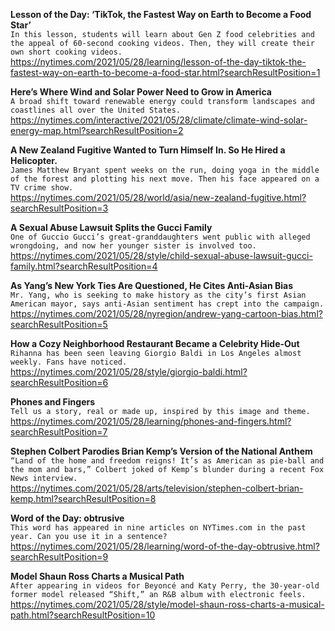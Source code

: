 **Lesson of the Day: ‘TikTok, the Fastest Way on Earth to Become a Food Star’**\
`In this lesson, students will learn about Gen Z food celebrities and the appeal of 60-second cooking videos. Then, they will create their own short cooking videos.`\
https://nytimes.com/2021/05/28/learning/lesson-of-the-day-tiktok-the-fastest-way-on-earth-to-become-a-food-star.html?searchResultPosition=1

**Here’s Where Wind and Solar Power Need to Grow in America**\
`A broad shift toward renewable energy could transform landscapes and coastlines all over the United States.`\
https://nytimes.com/interactive/2021/05/28/climate/climate-wind-solar-energy-map.html?searchResultPosition=2

**A New Zealand Fugitive Wanted to Turn Himself In. So He Hired a Helicopter.**\
`James Matthew Bryant spent weeks on the run, doing yoga in the middle of the forest and plotting his next move. Then his face appeared on a TV crime show.`\
https://nytimes.com/2021/05/28/world/asia/new-zealand-fugitive.html?searchResultPosition=3

**A Sexual Abuse Lawsuit Splits the Gucci Family**\
`One of Guccio Gucci’s great-granddaughters went public with alleged wrongdoing, and now her younger sister is involved too.`\
https://nytimes.com/2021/05/28/style/child-sexual-abuse-lawsuit-gucci-family.html?searchResultPosition=4

**As Yang’s New York Ties Are Questioned, He Cites Anti-Asian Bias**\
`Mr. Yang, who is seeking to make history as the city’s first Asian American mayor, says anti-Asian sentiment has crept into the campaign.`\
https://nytimes.com/2021/05/28/nyregion/andrew-yang-cartoon-bias.html?searchResultPosition=5

**How a Cozy Neighborhood Restaurant Became a Celebrity Hide-Out**\
`Rihanna has been seen leaving Giorgio Baldi in Los Angeles almost weekly. Fans have noticed.`\
https://nytimes.com/2021/05/28/style/giorgio-baldi.html?searchResultPosition=6

**Phones and Fingers**\
`Tell us a story, real or made up, inspired by this image and theme.`\
https://nytimes.com/2021/05/28/learning/phones-and-fingers.html?searchResultPosition=7

**Stephen Colbert Parodies Brian Kemp’s Version of the National Anthem**\
`“Land of the home and freedom reigns! It’s as American as pie-ball and the mom and bars,” Colbert joked of Kemp’s blunder during a recent Fox News interview.`\
https://nytimes.com/2021/05/28/arts/television/stephen-colbert-brian-kemp.html?searchResultPosition=8

**Word of the Day: obtrusive**\
`This word has appeared in nine articles on NYTimes.com in the past year. Can you use it in a sentence?`\
https://nytimes.com/2021/05/28/learning/word-of-the-day-obtrusive.html?searchResultPosition=9

**Model Shaun Ross Charts a Musical Path**\
`After appearing in videos for Beyoncé and Katy Perry, the 30-year-old former model released “Shift,” an R&B album with electronic feels.`\
https://nytimes.com/2021/05/28/style/model-shaun-ross-charts-a-musical-path.html?searchResultPosition=10

